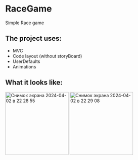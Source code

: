 # RaceGame
Simple Race game

## The project uses: 
+ MVC
+ Code layout (without storyBoard)
+ UserDefaults
+ Animations
   
## What it looks like:

<img width="200" alt="Снимок экрана 2024-04-02 в 22 28 55" src="https://github.com/m1c0meRr/RaceGame/assets/140728201/36c1718a-3982-4745-9912-cc33f1054b38">
<img width="200" alt="Снимок экрана 2024-04-02 в 22 29 08" src="https://github.com/m1c0meRr/RaceGame/assets/140728201/c5d61a3f-7940-4463-96ae-8ef1ad053b7c">

